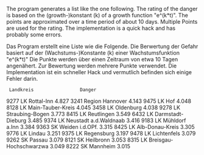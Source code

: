 The program generates a list like
the one following.
The rating of the danger is based
on the (growth-)konstant (k) of a growth function "e^(k*t)".
The points are approximated over a time period of about 10 days.
Multiple Points are used for the rating.
The implementation is a quick hack and has probably some errors.

Das Program erstellt eine Liste wie die
Folgende.
Die Berwertung der Gefahr basiert auf der (Wachstums-)Konstante (k)
einer Wachstumsfunktion "e^(k*t)"
Die Punkte werden über einen Zeitraum von etwa 10 Tagen
angenähert.
Zur Bewertung werden mehrere Punkte verwendet.
Die Implementation ist ein schneller Hack und
vermutlich befinden sich einige Fehler darin.


     Landkreis                 Danger
9277 LK Rottal-Inn             4.827
3241 Region Hannover           4.143
9475 LK Hof                    4.048
8128 LK Main-Tauber-Kreis      4.045
3458 LK Oldenburg              4.038
9278 LK Straubing-Bogen        3.773
8415 LK Reutlingen             3.549
6432 LK Darmstadt-Dieburg      3.485
9374 LK Neustadt a.d.Waldnaab  3.416
9183 LK Mühldorf a.Inn         3.384
9363 SK Weiden i.d.OPf.        3.315
8425 LK Alb-Donau-Kreis        3.305
9776 LK Lindau                 3.251
9375 LK Regensburg             3.197
9478 LK Lichtenfels            3.079
9262 SK Passau                 3.079
8121 SK Heilbronn              3.053
8315 LK Breisgau-Hochschwarzwa 3.049
8222 SK Mannheim               3.015
